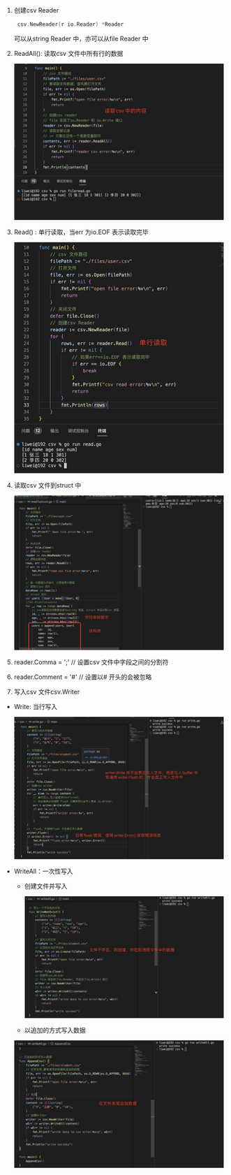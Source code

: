 1. 创建csv Reader

   ```go
    csv.NewReader(r io.Reader) *Reader

   ```
   可以从string Reader 中，亦可以从file Reader 中

2. ReadAll(): 读取csv 文件中所有行的数据

   ![image](../assets/304.jpg)

3. Read() : 单行读取，当err 为io.EOF 表示读取完毕

   ![image](../assets/305.jpg)

4. 读取csv 文件到struct 中

   ![image](../assets/306.jpg)

5. reader.Comma = ';' // 设置csv 文件中字段之间的分割符

6. reader.Comment = '#' // 设置以# 开头的会被忽略

7. 写入csv 文件csv.Writer

+ Write: 当行写入

   ![image](../assets/309.jpg)

+ WriteAll：一次性写入

  + 创建文件并写入
    
    ![image](../assets/308.jpg)

  + 以追加的方式写入数据

   ![image](../assets/307.jpg)